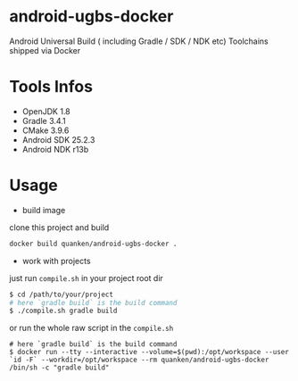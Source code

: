 # android-ugbs-docker

Android Universal Build ( including Gradle / SDK / NDK etc) Toolchains shipped via Docker

# Tools Infos

* OpenJDK 1.8
* Gradle 3.4.1
* CMake 3.9.6
* Android SDK 25.2.3
* Android NDK r13b

# Usage

* build image

clone this project and build
```bash
docker build quanken/android-ugbs-docker .
```

* work with projects

just run `compile.sh` in your project root dir
```bash
$ cd /path/to/your/project
# here `gradle build` is the build command
$ ./compile.sh gradle build
```

or run the whole raw script in the `compile.sh`

```
# here `gradle build` is the build command
$ docker run --tty --interactive --volume=$(pwd):/opt/workspace --user `id -F` --workdir=/opt/workspace --rm quanken/android-ugbs-docker /bin/sh -c "gradle build"
```
